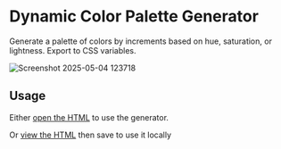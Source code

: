 # Dynamic Color Palette Generator

Generate a palette of colors by increments based on hue, saturation, or lightness. Export to CSS variables.

![Screenshot 2025-05-04 123718](https://github.com/user-attachments/assets/53dfeed2-53b4-4844-a429-a1dc735bfe08)

## Usage

Either [open the HTML](https://rawcdn.githack.com/dcog989/Dynamic-Color-Palette-Generator/24dc1fa8850a400c9def31898f72d23469584033/Dynamic%20Color%20Palette%20Generator.html) to use the generator.

Or [view the HTML](https://github.com/dcog989/Dynamic-Color-Palette-Generator/raw/refs/heads/main/Dynamic%20Color%20Palette%20Generator.html) then save to use it locally
